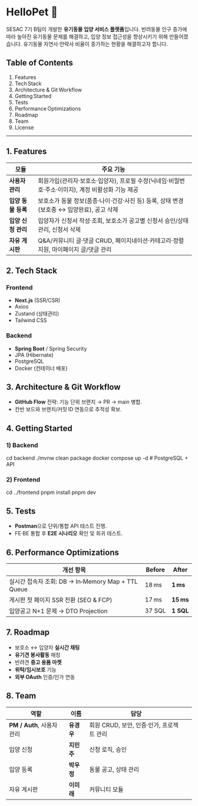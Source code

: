 
# HelloPet 🐾
SESAC 7기 B팀이 개발한 **유기동물 입양 서비스 플랫폼**입니다. 반려동물 인구 증가에 따라 높아진 유기동물 문제를 해결하고, 입양 정보 접근성을 향상시키기 위해 만들어졌습니다.
유기동물 자연사·안락사 비율이 증가하는 현황을 해결하고자 합니다. 

## Table of Contents
1. Features  
2. Tech Stack  
3. Architecture & Git Workflow  
4. Getting Started  
5. Tests  
6. Performance Optimizations  
7. Roadmap  
8. Team  
9. License  

---

## 1. Features
| 모듈 | 주요 기능 |
|------|-----------|
| **사용자 관리** | 회원가입(관리자·보호소·입양자), 프로필 수정(닉네임·비밀번호·주소·이미지), 계정 비활성화 기능 제공 |
| **입양 동물 등록** | 보호소가 동물 정보(품종·나이·건강·사진 등) 등록, 상태 변경(보호중 ↔ 입양완료), 공고 삭제 |
| **입양 신청 관리** | 입양자가 신청서 작성·조회, 보호소가 공고별 신청서 승인/상태 관리, 신청서 삭제 |
| **자유 게시판** | Q&A/커뮤니티 글·댓글 CRUD, 페이지네이션·카테고리·정렬 지원, 마이페이지 글/댓글 관리 |  

## 2. Tech Stack
### Frontend
- **Next.js** (SSR/CSR)  
- Axios  
- Zustand (상태관리)  
- Tailwind CSS  
### Backend
- **Spring Boot** / Spring Security  
- JPA (Hibernate)  
- PostgreSQL  
- Docker (컨테이너 배포)

## 3. Architecture & Git Workflow
- **GitHub Flow** 전략: 기능 단위 브랜치 → PR → main 병합.  
- 칸반 보드와 브랜치/커밋 ID 연동으로 추적성 확보.

## 4. Getting Started
### 1) Backend
cd backend
./mvnw clean package
docker compose up -d  # PostgreSQL + API

### 2) Frontend
cd ../frontend
pnpm install
pnpm dev

## 5. Tests

* **Postman**으로 단위/통합 API 테스트 진행.&#x20;
* FE·BE 통합 후 **E2E 시나리오** 확인 및 회귀 테스트.&#x20;

## 6. Performance Optimizations

| 개선 항목                                      | Before | After      |
| ------------------------------------------ | ------ | ---------- |
| 실시간 접속자 조회: DB → In‑Memory Map + TTL Queue | 18 ms  | **1 ms**   |
| 게시판 첫 페이지 SSR 전환 (SEO & FCP)               | 17 ms  | **15 ms**  |
| 입양공고 N+1 문제 → DTO Projection               | 37 SQL | **1 SQL**  |

## 7. Roadmap

* 보호소 ↔ 입양자 **실시간 채팅**
* **유기견 봉사활동** 매칭
* 반려견 **중고 용품 마켓**
* **위탁/임시보호** 기능
* **외부 OAuth** 인증/인가 연동&#x20;

## 8. Team

| 역할            | 이름      | 담당             |   |
| ------------- | ------- | -------------- | - |
| **PM / Auth**, 사용자 관리        | **유경우** | 회원 CRUD, 보안, 인증·인가, 프로젝트 관리    |   |
| 입양 신청         | **지민주** | 신청 로직, 승인      |   |
| 입양 등록         | **박우정** | 동물 공고, 상태 관리   |   |
| 자유 게시판        | **이미래** | 커뮤니티 모듈        |   |

